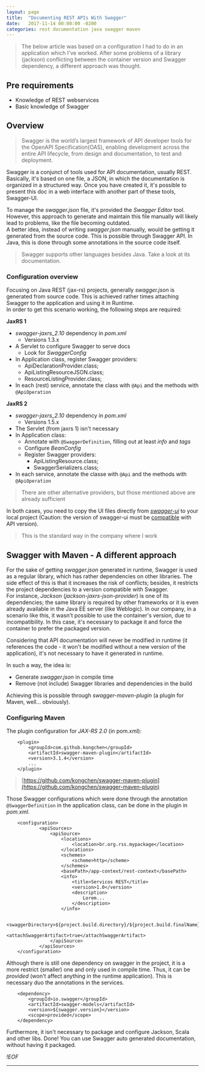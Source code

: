 ```yaml
---
layout: page
title:  "Documenting REST APIs With Swagger"
date:   2017-11-14 00:00:00 -0200
categories: rest documentation java swagger maven
---
```


> The below article was based on a configuration I had to do in an application which I've worked. After some problems of a library (jackson) conflicting between the container version and Swagger dependency, a different approach was thought.

## Pre requirements

* Knowledge of REST webservices
* Basic knowledge of Swagger

## Overview

> Swagger is the world’s largest framework of API developer tools for the OpenAPI Specification(OAS), enabling development across the entire API lifecycle, from design and documentation, to test and deployment.

Swagger is a conjunct of tools used for API documentation, usually REST.  
Basically, it's based on one file, a JSON, in which the documentation is organized in a structured way. Once you have created it, it's possible to present this doc in a web interface with another part of these tools, Swagger-UI. 

To manage the *swagger.json* file, it's provided the *Swagger Editor* tool. However, this approach to generate and maintain this file manually will likely lead to problems, like the file becoming outdated.   
A better idea, instead of writing *swagger.json* manually, would be getting it generated from the source code. This is possible through Swagger API. In Java, this is done through some annotations in the source code itself. 

> Swagger supports other languages besides Java. Take a look at its documentation.

### Configuration overview

Focusing on Java REST (jax-rs) projects, generally *swagger.json* is generated from source code. This is achieved rather times attaching Swagger to the application and using it in Runtime.  
In order to get this scenario working, the following steps are required:  

**JaxRS 1**

* *swagger-jaxrs_2.10* dependency in *pom.xml*
	* Versions 1.3.x
* A Servlet to configure Swagger to serve docs
	* Look for *SwaggerConfig*
* In Application class, register Swagger providers:
	* ApiDeclarationProvider.class;
    * ApiListingResourceJSON.class;
    * ResourceListingProvider.class;
* In each (rest) service, annotate the class with `@Api` and the methods with `@ApiOperation`

**JaxRS 2**

* *swagger-jaxrs_2.10* dependency in *pom.xml*
	* Versions 1.5.x
* The Servlet (from jaxrs 1) isn't necessary
* In Application class:
	* Annotate with `@SwaggerDefinition`, filling out at least *info* and *tags*
	* Configure *BeanConfig*
	* Register Swagger providers:
		* ApiListingResource.class;
	    * SwaggerSerializers.class;		
* In each service, annotate the classe with `@Api` and the methods with `@ApiOperation`

> There are other alternative providers, but those mentioned above are already sufficient 

In both cases, you need to copy the UI files directly from [*swagger-ui*](https://github.com/swagger-api/swagger-ui) to your local project (Caution: the version of swagger-ui must be [compatible](https://github.com/swagger-api/swagger-ui#compatibility) with API version).

> This is the standard way in the company where I work

## Swagger with Maven - A different approach

For the sake of getting *swagger.json* generated in runtime, Swagger is used as a regular library, which has rather dependencies on other libraries. 
The side effect of this is that it increases the risk of conflicts; besides, it restricts the project dependencies to a version compatible with Swagger.  
For instance, *Jackson* (*jackson-jaxrs-json-provider*) is one of its dependencies; the same library is required by other frameworks or it is  even already available in the Java EE server (like Weblogic). In our company, in a scenario like this, it wasn't possible to use the container's version, due to incompatibility. In this case, it's necessary to package it and force the container to prefer the packaged version.  

Considering that API documentation will never be modified in runtime (it references the code - it won't be modified without a new version of the application), it's not necessary to  have it generated in runtime.  

In such a way, the idea is:

* Generate *swagger.json* in compile time
* Remove (not include) Swagger libraries and dependencies in the build

Achieving this is possible through *swagger-maven-plugin* (a plugin for Maven, well... obviously).

### Configuring Maven

The plugin configuration for *JAX-RS 2.0* (in pom.xml): 

		<plugin>
			<groupId>com.github.kongchen</groupId>
			<artifactId>swagger-maven-plugin</artifactId>
			<version>3.1.4</version>
			...
		</plugin>

> [https://github.com/kongchen/swagger-maven-plugin](https://github.com/kongchen/swagger-maven-plugin)		

Those Swagger configurations which were done through the annotation `@SwaggerDefinition` in the application class, can be done in the plugin in *pom.xml*.  

		<configuration>
				<apiSources>
					<apiSource>
						<locations>
							<location>br.org.rss.mypackage</location>
						</locations>
						<schemes>
							<scheme>http</scheme>
						</schemes>
						<basePath>/app-context/rest-context</basePath>
						<info>
							<title>Servicos REST</title>
							<version>1.0</version>
							<description>
								Lorem...
							</description>
						</info>

						<swaggerDirectory>${project.build.directory}/${project.build.finalName}/api</swaggerDirectory>
						<attachSwaggerArtifact>true</attachSwaggerArtifact>
					</apiSource>
				</apiSources>
		</configuration>


Although there is still one dependency on swagger in the project, it is a more restrict (smaller) one and only used in compile time. Thus, it can be *provided* (won't affect anything in the runtime application). This is necessary duo the annotations in the services.  

		<dependency>
			<groupId>io.swagger</groupId>
            <artifactId>swagger-models</artifactId>
            <version>${swagger.version}</version>
			<scope>provided</scope>
		</dependency>

Furthermore, it isn't necessary to package and configure Jackson, Scala and other libs.
Done! You can use Swagger auto generated documentation, without having it packaged.  

*!EOF*

---
